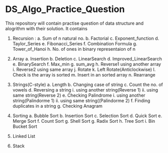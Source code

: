 # DS_Algo_Practice_Question

This repository will contain practise question of data structure and alogrithm with their solution.
It contains

1. Recursion : 
   a. Sum of n natural no.
   b. Factorial
   c. Exponent_function
   d. Taylor_Series
   e. Fibonacci_Series
   f. Combination Formula
   g. Tower_of_Hanoi
   h. No. of ones in binary representaion of n
   
2. Array
   a. Insertion
   b. Deletion
   c. LinearSearch
   d. Improved_LinearSearch
   e. BinarySearch
   f. Max_min
   g. sum_avg
   h. Reverse1 using another array
   i. Reverse2 using same array
   j. Rotate
   k. Left Rotate(Anticlockwise)
   l. Check is the array is sorted
   m. Insert in an sorted array
   n. Rearrange
  
   
3. Strings(C-style)
   a. Length
   b. Changing case of string
   c. Count the no. of vowels
   d. Reversing a string
                  i.  using another string(Reverse 1)
                  ii. using same string(Reverse 2)
   e. Checking Palindrome
                  i.  using another string(Palindorme 1)
                   ii. using same string((Palindorme 2)
   f. Finding duplicates in a string
   g. Checking Anagram
   

   
4. Sorting
   a. Bubble Sort
   b. Insertion Sort
   c. Selection Sort
   d. Quick Sort
   e. Merge Sort
   f. Count Sort
   g. Shell Sort
   g. Radix Sort
   h. Tree Sort
   i. Bin Bucket Sort
  
6. Linked List

7. Stack
